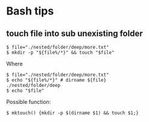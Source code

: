 # Bash tips

## touch file into sub unexisting folder

```shell
$ file="./nested/folder/deep/more.txt"
$ mkdir -p "${file%/*}" && touch "$file"
```

Where

```shell
$ file="./nested/folder/deep/more.txt"
$ echo "${file%/*}" # dirname ${file}
./nested/folder/deep
$ echo "$file"
```

Possible function: 

```shell
$ mktouch() {mkdir -p $(dirname $1) && touch $1;}
```